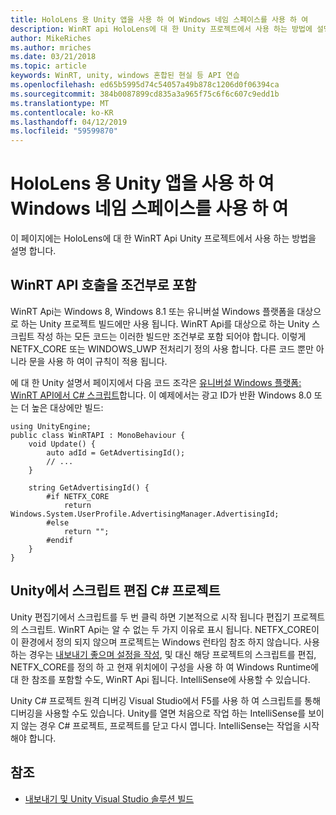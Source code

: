 ```yaml
---
title: HoloLens 용 Unity 앱을 사용 하 여 Windows 네임 스페이스를 사용 하 여
description: WinRT api HoloLens에 대 한 Unity 프로젝트에서 사용 하는 방법에 설명 합니다.
author: MikeRiches
ms.author: mriches
ms.date: 03/21/2018
ms.topic: article
keywords: WinRT, unity, windows 혼합된 현실 등 API 연습
ms.openlocfilehash: ed65b5995d74c54057a49b878c1206d0f06394ca
ms.sourcegitcommit: 384b0087899cd835a3a965f75c6f6c607c9edd1b
ms.translationtype: MT
ms.contentlocale: ko-KR
ms.lasthandoff: 04/12/2019
ms.locfileid: "59599870"
---
```

# <a name="using-the-windows-namespace-with-unity-apps-for-hololens"></a>HoloLens 용 Unity 앱을 사용 하 여 Windows 네임 스페이스를 사용 하 여

이 페이지에는 HoloLens에 대 한 WinRT Api Unity 프로젝트에서 사용 하는 방법을 설명 합니다.

## <a name="conditionally-include-winrt-api-calls"></a>WinRT API 호출을 조건부로 포함

WinRT Api는 Windows 8, Windows 8.1 또는 유니버설 Windows 플랫폼을 대상으로 하는 Unity 프로젝트 빌드에만 사용 됩니다. WinRT Api를 대상으로 하는 Unity 스크립트 작성 하는 모든 코드는 이러한 빌드만 조건부로 포함 되어야 합니다. 이렇게 NETFX_CORE 또는 WINDOWS_UWP 전처리기 정의 사용 합니다. 다른 코드 뿐만 아니라 문을 사용 하 여이 규칙이 적용 됩니다.

에 대 한 Unity 설명서 페이지에서 다음 코드 조각은 [유니버설 Windows 플랫폼: WinRT API에서 C# 스크립트](http://docs.unity3d.com/Manual/windowsstore-scripts.html)합니다. 이 예제에서는 광고 ID가 반환 Windows 8.0 또는 더 높은 대상에만 빌드:

```
using UnityEngine;
public class WinRTAPI : MonoBehaviour {
    void Update() {
        auto adId = GetAdvertisingId();
        // ...
    }

    string GetAdvertisingId() {
        #if NETFX_CORE
            return Windows.System.UserProfile.AdvertisingManager.AdvertisingId;
        #else
            return "";
        #endif
    }
}
```

## <a name="edit-your-scripts-in-a-unity-c-project"></a>Unity에서 스크립트 편집 C# 프로젝트

Unity 편집기에서 스크립트를 두 번 클릭 하면 기본적으로 시작 됩니다 편집기 프로젝트의 스크립트. WinRT Api는 알 수 없는 두 가지 이유로 표시 됩니다. NETFX_CORE이이 환경에서 정의 되지 않으며 프로젝트는 Windows 런타임 참조 하지 않습니다. 사용 하는 경우는 [내보내기 좋으며 설정을 작성](exporting-and-building-a-unity-visual-studio-solution.md), 및 대신 해당 프로젝트의 스크립트를 편집, NETFX_CORE를 정의 하 고 현재 위치에이 구성을 사용 하 여 Windows Runtime에 대 한 참조를 포함할 수도, WinRT Api 됩니다. IntelliSense에 사용할 수 있습니다.

Unity C# 프로젝트 원격 디버깅 Visual Studio에서 F5를 사용 하 여 스크립트를 통해 디버깅을 사용할 수도 있습니다. Unity를 열면 처음으로 작업 하는 IntelliSense를 보이지 않는 경우 C# 프로젝트, 프로젝트를 닫고 다시 엽니다. IntelliSense는 작업을 시작 해야 합니다.

## <a name="see-also"></a>참조
* [내보내기 및 Unity Visual Studio 솔루션 빌드](exporting-and-building-a-unity-visual-studio-solution.md)
